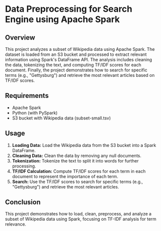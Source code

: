 # Data Preprocessing for Search Engine using Apache Spark

## Overview

This project analyzes a subset of Wikipedia data using Apache Spark. The dataset is loaded from an S3 bucket and processed to extract relevant information using Spark's DataFrame API. The analysis includes cleaning the data, tokenizing the text, and computing TF/IDF scores for each document. Finally, the project demonstrates how to search for specific terms (e.g., "Gettysburg") and retrieve the most relevant articles based on TF/IDF scores.

## Requirements

- Apache Spark
- Python (with PySpark)
- S3 bucket with Wikipedia data (subset-small.tsv)

## Usage

1. **Loading Data:** Load the Wikipedia data from the S3 bucket into a Spark DataFrame.
2. **Cleaning Data:** Clean the data by removing any null documents.
3. **Tokenization:** Tokenize the text to split it into words for further processing.
4. **TF/IDF Calculation:** Compute TF/IDF scores for each term in each document to represent the importance of each term.
5. **Search:** Use the TF/IDF scores to search for specific terms (e.g., "Gettysburg") and retrieve the most relevant articles.

## Conclusion

This project demonstrates how to load, clean, preprocess, and analyze a subset of Wikipedia data using Spark, focusing on TF-IDF analysis for term relevance.
